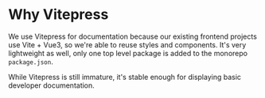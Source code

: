 # Why Vitepress

We use Vitepress for documentation because our existing frontend projects use Vite + Vue3, so we're able to reuse styles and components. It's very lightweight as well, only one top level package is added to the monorepo `package.json`.

While Vitepress is still immature, it's stable enough for displaying basic developer documentation.
